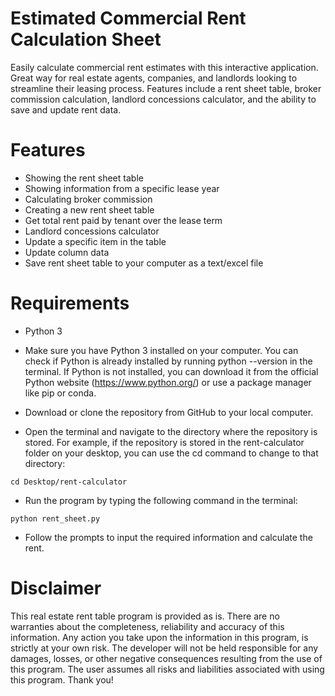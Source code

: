 # Estimated Commercial Rent Calculation Sheet

Easily calculate commercial rent estimates with this interactive application. Great way for real estate agents, companies, and landlords looking to streamline their leasing process. Features include a rent sheet table, broker commission calculation, landlord concessions calculator, and the ability to save and update rent data.

# Features
- Showing the rent sheet table
- Showing information from a specific lease year
- Calculating broker commission
- Creating a new rent sheet table
- Get total rent paid by tenant over the lease term
- Landlord concessions calculator
- Update a specific item in the table
- Update column data
- Save rent sheet table to your computer as a text/excel file

# Requirements

- Python 3

- Make sure you have Python 3 installed on your computer. You can check if Python is already installed by running python --version in the terminal. If Python is not installed, you can download it from the official Python website (https://www.python.org/) or use a package manager like pip or conda.

- Download or clone the repository from GitHub to your local computer.

- Open the terminal and navigate to the directory where the repository is stored. For example, if the repository is stored in the rent-calculator folder on your desktop, you can use the cd command to change to that directory:

```
cd Desktop/rent-calculator
```

- Run the program by typing the following command in the terminal:

```
python rent_sheet.py
```

- Follow the prompts to input the required information and calculate the rent.

# Disclaimer
This real estate rent table program is provided as is. There are no warranties about the completeness, reliability and accuracy of this information. Any action you take upon the information in this program, is strictly at your own risk. The developer will not be held responsible for any damages, losses, or other negative consequences resulting from the use of this program. The user assumes all risks and liabilities associated with using this program. Thank you!